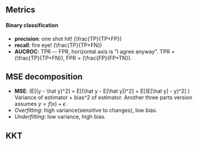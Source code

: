 ## Metrics
#### Binary classification
- **precision**: one shot hit! \(\frac{TP}{TP+FP}\)
- **recall**: fire eye! \(\frac{TP}{TP+FN}\)
- **AUCROC**: TPR -- FPR, horizontal axis is "I agree anyway". TPR = \(\frac{TP}{TP+FN}\), FPR = \(\frac{FP}{FP+TN}\).

## MSE decomposition
- **MSE**: \(E[(y - \hat y)^2] = E[(\hat y - E[\hat y])^2] + E[(E[\hat y] - y)^2] \)
Variance of estimator + bias^2 of estimator.
Another three parts version assumes $y = f(x) + \epsilon$.
- *Overfitting*: high variance(sensitive to changes), low bias. 
- *Underfitting*: low variance, high bias.

## KKT
